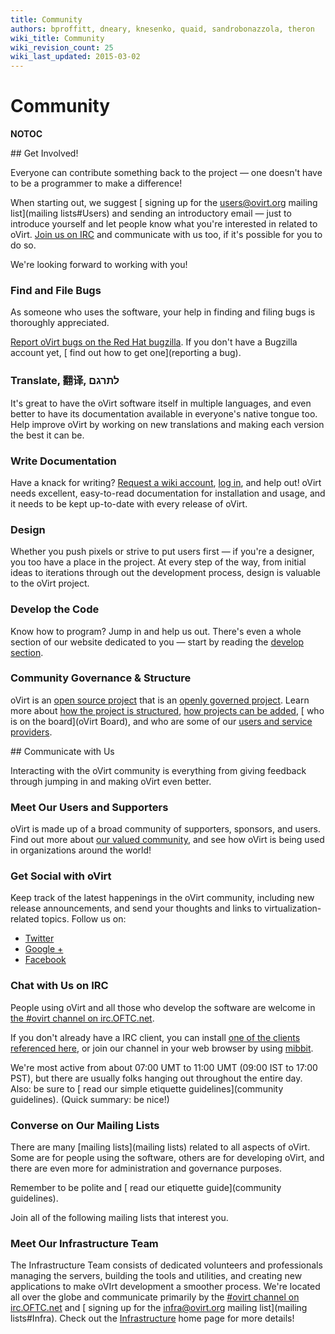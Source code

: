 ```yaml
---
title: Community
authors: bproffitt, dneary, knesenko, quaid, sandrobonazzola, theron
wiki_title: Community
wiki_revision_count: 25
wiki_last_updated: 2015-03-02
---
```


# Community

__NOTOC__

<div class="row">
<div class="span6 pad-left pad-right-small">
## Get Involved!

Everyone can contribute something back to the project — one doesn't have to be a programmer to make a difference!

When starting out, we suggest [ signing up for the users@ovirt.org mailing list](mailing lists#Users) and sending an introductory email — just to introduce yourself and let people know what you're interested in related to oVirt. [ Join us on IRC](Communication#IRC) and communicate with us too, if it's possible for you to do so.

We're looking forward to working with you!

### Find and File Bugs

As someone who uses the software, your help in finding and filing bugs is thoroughly appreciated.

[Report oVirt bugs on the Red Hat bugzilla](https://bugzilla.redhat.com/enter_bug.cgi?product=ovirt). If you don't have a Bugzilla account yet, [ find out how to get one](reporting a bug).

### Translate, 翻译, ‫לתרגם‬

It's great to have the oVirt software itself in multiple languages, and even better to have its documentation available in everyone's native tongue too. Help improve oVirt by working on new translations and making each version the best it can be.

### Write Documentation

Have a knack for writing? [Request a wiki account](Special:RequestAccount), [ log in](Special:UserLogin), and help out! oVirt needs excellent, easy-to-read documentation for installation and usage, and it needs to be kept up-to-date with every release of oVirt.

### Design

Whether you push pixels or strive to put users first — if you're a designer, you too have a place in the project. At every step of the way, from initial ideas to iterations through out the development process, design is valuable to the oVirt project.

### Develop the Code

Know how to program? Jump in and help us out. There's even a whole section of our website dedicated to you — start by reading the [ develop section](develop).

### Community Governance & Structure

oVirt is an [open source project](http://www.opensource.org) that is an [ openly governed project](governance). Learn more about [ how the project is structured](governance), [ how projects can be added](Incubating_an_oVirt_Subproject), [ who is on the board](oVirt Board), and who are some of our [ users and service providers](Users_and_Providers).

</div>
<div class="span6 pad-left-small pad-right">
## Communicate with Us

Interacting with the oVirt community is everything from giving feedback through jumping in and making oVirt even better.

### Meet Our Users and Supporters

oVirt is made up of a broad community of supporters, sponsors, and users. Find out more about [ our valued community](Users_and_Providers), and see how oVirt is being used in organizations around the world!

### Get Social with oVirt

Keep track of the latest happenings in the oVirt community, including new release announcements, and send your thoughts and links to virtualization-related topics. Follow us on:

*   [Twitter](https://twitter.com/ovirt)
*   [Google +](https://plus.google.com/u/0/communities/109346090491400112913)
*   [Facebook](https://www.facebook.com/groups/ovirt.openvirtualization/)

### Chat with Us on IRC

People using oVirt and all those who develop the software are welcome in [the #ovirt channel on irc.OFTC.net](irc://irc.oftc.net/ovirt).

If you don't already have a IRC client, you can install [one of the clients referenced here](http://www.irchelp.org/irchelp/new2irc.html), or join our channel in your web browser by using [mibbit](https://www.mibbit.com/).

We're most active from about 07:00 UMT to 11:00 UMT (09:00 IST to 17:00 PST), but there are usually folks hanging out throughout the entire day. Also: be sure to [ read our simple etiquette guidelines](community guidelines). (Quick summary: be nice!)

### Converse on Our Mailing Lists

There are many [mailing lists](mailing lists) related to all aspects of oVirt. Some are for people using the software, others are for developing oVirt, and there are even more for administration and governance purposes.

Remember to be polite and [ read our etiquette guide](community guidelines).

Join all of the following mailing lists that interest you.

### Meet Our Infrastructure Team

The Infrastructure Team consists of dedicated volunteers and professionals managing the servers, building the tools and utilities, and creating new applications to make oVIrt development a smoother process. We're located all over the globe and communicate primarily by the [#ovirt channel on irc.OFTC.net](irc://irc.oftc.net/ovirt) and [ signing up for the infra@ovirt.org mailing list](mailing lists#Infra). Check out the [ Infrastructure](Infrastructure) home page for more details!

</div>
</div>
